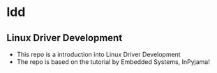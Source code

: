 # ldd
## Linux Driver Development
- This repo is a introduction into Linux Driver Development 
- The repo is based on the tutorial by Embedded Systems, InPyjama!

